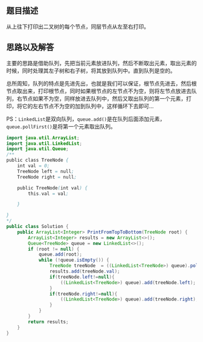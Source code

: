 ## 题目描述
从上往下打印出二叉树的每个节点，同层节点从左至右打印。

## 思路以及解答

主要的思路是借助队列，先把当前元素放进队列，然后不断取出元素，取出元素的时候，同时处理其左子树和右子树，将其放到队列中。直到队列是空的。

总所周知，队列的特点是先进先出，也就是我们可以保证，根节点先进去，然后根节点取出来，打印根节点，同时如果根节点的左节点不为空，则将左节点放进去队列，右节点如果不为空，同样放进去队列中，然后又取出队列的第一个元素，打印，将它的左右节点不为空的加到队列中，这样循环下去即可...

PS：`LinkedList`是双向队列，`queue.add()`是在队列后面添加元素，`queue.pollFirst()`是将第一个元素取出队列。

```java
import java.util.ArrayList;
import java.util.LinkedList;
import java.util.Queue;
/**
public class TreeNode {
    int val = 0;
    TreeNode left = null;
    TreeNode right = null;

    public TreeNode(int val) {
        this.val = val;

    }

}
*/
public class Solution {
    public ArrayList<Integer> PrintFromTopToBottom(TreeNode root) {
        ArrayList<Integer> results = new ArrayList<>();
        Queue<TreeNode> queue = new LinkedList<>();
        if (root != null) {
            queue.add(root);
            while (!queue.isEmpty()) {
                TreeNode treeNode  = ((LinkedList<TreeNode>) queue).pollFirst();
                results.add(treeNode.val);
                if(treeNode.left!=null){
                    ((LinkedList<TreeNode>) queue).add(treeNode.left);
                }
                if(treeNode.right!=null){
                    ((LinkedList<TreeNode>) queue).add(treeNode.right);
                }
            }
        }
        return results;
    }
}
```
